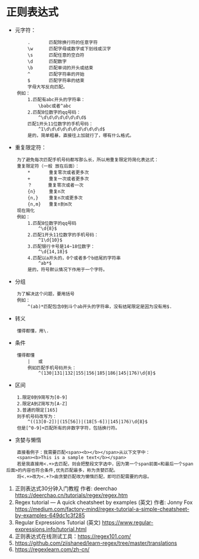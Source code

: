 # 正则表达式
- 元字符：
```text
        .       匹配除换行符的任意字符
        \w      匹配字母或数字或下划线或汉字
        \s      匹配任意的空白符
        \d      匹配数字
        \b      匹配单词的开头或结束
        ^       匹配字符串的开始
        $       匹配字符串的结束
        字母大写反向匹配。
    例如：
        1.匹配有abc开头的字符串：
            \babc或者^abc
        2.匹配8位数字的qq号码：
            ^\d\d\d\d\d\d\d\d$
        匹配1开头11位数字的手机号码：
            ^1\d\d\d\d\d\d\d\d\d\d\d$
        是的，简单粗暴，直接往上加就行了，哪有什么格式。
```
- 重复限定符：
```text
    为了避免每次匹配手机号码都写那么长，所以用重复限定符简化表达式：
    重复限定符（一般 放在后面）：
        *       重复零次或者更多次
        +       重复一次或者更多次
        ？      重复零次或者一次
        {n}     重复n次
        {n,}    重复n次或更多次
        {n,m}   重复n到m次
    现在简化
    例如：
        1.匹配8位数字的qq号码
            ^\d{8}$
        2.匹配1开头11位数字的手机号码：
            ^1\d{10}$
        3.匹配银行卡号是14~18位数字：
            ^\d{14,18}$
        4.匹配以a开头的，0个或者多个b结尾的字符串
            ^ab*$
        是的，符号默认情况下作用于一个字符。
```

- 分组
```text
    为了解决这个问题，要用括号
    例如：
        ^(ab)*匹配包含0到斗个ab开头的字符串，没有结尾限定是因为没有用$.
```
- 转义
```text
    懂得都懂，用\.
```

- 条件
```text
    懂得都懂
        |   或
        例如匹配手机号码开头：
            ^(130|131|132|155|156|185|186|145|176)\d{8}$
```

- 区间
```text
    1.限定0到9简写为[0-9]
    2.限定A到Z简写为[A-Z]
    3.普通的限定[165]    
    则手机号码改写为：
        ^((13[0-2])|(15[56])|(18[5-6])|145|176)\d{8}$
    但是[^0-9]+匹配所有的非数字字符，包括换行符。
```

- 贪婪与懒惰
```text
    直接看例子：我需要匹配<span><b></b></span>从以下文字中：
    <span><b>This is a sample text</b></span>
    若是我直接用<.+>去匹配，则会把整段文字选中，因为第一个span前面<和最后一个span后面>的内容也符合条件,优先匹配最多，称为贪婪匹配。
    将<.+>改为<.+?>由贪婪匹配改为懒惰匹配，即可匹配需要的内容。
```

1. 正则表达式30分钟入门教程 作者: deerchao https://deerchao.cn/tutorials/regex/regex.htm
2. Regex tutorial — A quick cheatsheet by examples (英文) 作者: Jonny Fox https://medium.com/factory-mind/regex-tutorial-a-simple-cheatsheet-by-examples-649dc1c3f285
3. Regular Expressions Tutorial (英文) https://www.regular-expressions.info/tutorial.html
4. 正则表达式在线测试工具：https://regex101.com/
5. https://github.com/ziishaned/learn-regex/tree/master/translations
6. https://regexlearn.com/zh-cn/

